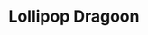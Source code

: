 --- 
title: "Lollipop Dragoon"
publishdate: "2019-5-27T16:48:46+02:00"
src: "https://365manga.net/manga/lollipop-dragoon"
image: "https://data.365manga.net/images/thumbnails/19199-lollipop-dragoon.jpg"
description: "Ikeguchi Wataru has a sexual addiction! But the young virgin has to take care of it himself. Logically, of course, this is all caused by a parasitic demon who eats arousal. Maybe that perverted foreign doctor and the Chinese Taoist potions master can solve the problem."
---